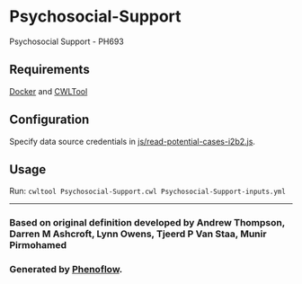 # Psychosocial-Support

Psychosocial Support - PH693

## Requirements

[Docker](https://docs.docker.com/install/) and [CWLTool](https://github.com/common-workflow-language/cwltool#install)

## Configuration

Specify data source credentials in [js/read-potential-cases-i2b2.js](js/read-potential-cases-i2b2.js).

## Usage

Run: `cwltool Psychosocial-Support.cwl Psychosocial-Support-inputs.yml`

***

### Based on original definition developed by Andrew Thompson, Darren M Ashcroft, Lynn Owens, Tjeerd P Van Staa, Munir Pirmohamed
### Generated by [Phenoflow](https://kclhi.org/phenoflow).
